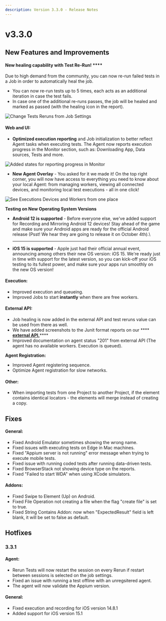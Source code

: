 ```yaml
---
description: Version 3.3.0 - Release Notes
---
```


# v3.3.0

## New Features and Improvements

#### New healing capability with Test Re-Run! ****&#x20;

Due to high demand from the community, you can now re-run failed tests in a Job in order to automatically heal the job.

* You can now re-run tests up to 5 times, each acts as an additional iteration in case the test fails.
* In case one of the additional re-runs passes, the job will be healed and marked as passed (with the healing icon in the report).

![Change Tests Reruns from Job Settings ](<../../.gitbook/assets/image (428).png>)



#### Web and UI:

* **Optimized execution reporting** and Job initialization to better reflect Agent tasks when executing tests. The Agent now reports execution progress in the Monitor section, such as: Downloading App, Data sources, Tests and more.&#x20;

![Added states for reporting progress in Monitor](<../../.gitbook/assets/image (409).png>)

* **New Agent Overlay** - You asked for it we made it! On the top right corner, you will now have access to everything you need to know about your local Agent: from managing workers, viewing all connected devices, and monitoring local test executions - all in one click!

![See Executions Devices and Workers from one place](<../../.gitbook/assets/image (429).png>)



**Testing on New Operating System Versions**

* **Android 12 is supported** - Before everyone else, we've added support for Recording and Mirroring Android 12 devices! Stay ahead of the game and make sure your Android apps are ready for the official Android release (Psst! We hear they are going to release it on October 4th).\
  ****
* **iOS 15 is supported** - Apple just had their official annual event, announcing among others their new OS version: iOS 15. We're ready just in time with support for the latest version, so you can kick-off your iOS testing to its fullest power, and make sure your apps run smoothly on the new OS version!



#### Execution:

* Improved execution and queueing.
* Improved Jobs to start **instantly** when there are free workers.

####

#### External API:

* Job healing is now added in the external API and test reruns value can be used from there as well.
* We have added screenshots to the Junit format reports on our **** [**external API.**](https://api.testproject.io/docs/v2/#/Reports/Reports\_GetV2ProjectsByProjectIdJobsByJobIdReportsLatest)****
* Improved documentation on agent status "201" from external API (The agent has no available workers. Execution is queued).



**Agent Registration:**

* Improved Agent registering sequence.
* Optimize Agent registration for slow networks.\
  &#x20;

#### Other:

* When importing tests from one Project to another Project, if the element contains identical locators - the elements will merge instead of creating a copy.

## Fixes

#### General:

* Fixed Android Emulator sometimes showing the wrong name.
* Fixed issues with executing tests on Edge in Mac machines.&#x20;
* Fixed "Appium server is not running" error message when trying to execute mobile tests.
* Fixed issue with running coded tests after running data-driven tests.
* Fixed BrowserStack not showing device type on the reports.
* Fixed "Failed to start WDA" when using XCode simulators.

#### **Addons:**

* Fixed Swipe to Element (Up) on Android.
* Fixed File Operation not creating a file when the flag "create file" is set to true.
* Fixed String Contains Addon: now when "ExpectedResult" field is left blank, it will be set to false as default.

## Hotfixes

### 3.3.1

#### Agent:

* Rerun Tests will now restart the session on every Rerun if restart between sessions is selected on the job settings.
* Fixed an issue with running a test offline with an unregsitered agent.
* The agent will now validate the Appium version.

#### General:

* Fixed execution and recording for iOS version 14.8.1
* Added support for iOS version 15.1





